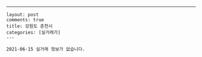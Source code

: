 ---
    layout: post
    comments: true
    title: 강원도 춘천시
    categories: [실거래가]
    ---

    2021-06-15 실거래 정보가 없습니다.

    